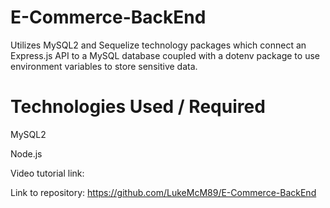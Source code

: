 # E-Commerce-BackEnd
Utilizes MySQL2 and Sequelize technology packages which connect an Express.js API to a MySQL database coupled with a dotenv package to use environment variables to store sensitive data. 


# Technologies Used / Required

MySQL2

Node.js


Video tutorial link:


Link to repository: https://github.com/LukeMcM89/E-Commerce-BackEnd